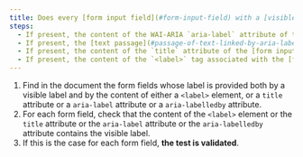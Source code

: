 ```yaml
---
title: Does every [form input field](#form-input-field) with a [visible label](#visible-label) meet these conditions (excluding special cases)?
steps:
  - If present, the content of the WAI-ARIA `aria-label` attribute of the [form input field](#form-input-field) contains at least the [visible label](#visible-label).
  - If present, the [text passage](#passage-of-text-linked-by-aria-labelledby-or-aria-describedby) linked to the [form input field](#form-input-field) via a WAI-ARIA `aria-labelledby` attribute contains at least the [visible label](#visible-label).
  - If present, the content of the `title` attribute of the [form input field](#form-input-field) contains at least the [visible label](#visible-label).
  - If present, the content of the `<label>` tag associated with the [form input field](#form-input-field) contains at least the [visible label](#visible-label).
---
```


1. Find in the document the form fields whose label is provided both by a visible label and by the content of either a `<label>` element, or a `title` attribute or a `aria-label` attribute or a `aria-labelledby` attribute.
2. For each form field, check that the content of the `<label>` element or the `title` attribute or the `aria-label` attribute or the `aria-labelledby` attribute contains the visible label.
3. If this is the case for each form field, **the test is validated**.
